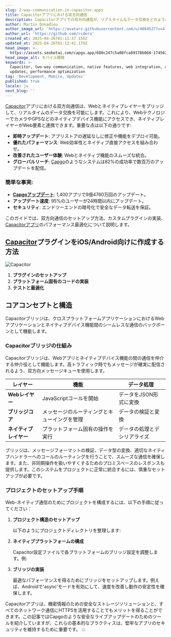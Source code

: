 ```yaml
---
slug: 2-way-communication-in-capacitor-apps
title: Capacitorアプリにおける双方向通信
description: Capacitorアプリでの双方向通信が、リアルタイムなデータ交換をどのように強化し、パフォーマンスとユーザーエクスペリエンスを向上させるかを探ります。
author: Martin Donadieu
author_image_url: 'https://avatars.githubusercontent.com/u/4084527?v=4'
author_url: 'https://github.com/riderx'
created_at: 2025-04-26T01:11:37.156Z
updated_at: 2025-04-26T01:12:41.179Z
head_image: >-
  https://assets.seobotai.com/capgo.app/680c247c5a08fca89178b068-1745629961179.jpg
head_image_alt: モバイル開発
keywords: >-
  Capacitor, two-way communication, native features, web integration, app
  updates, performance optimization
tag: 'Development, Mobile, Updates'
published: true
locale: ja
next_blog: ''
---
```

[Capacitor](https://capacitorjs.com/)アプリにおける双方向通信は、Webとネイティブレイヤーをブリッジして、リアルタイムのデータ交換を可能にします。これにより、WebテクノロジーでカメラやGPSなどのネイティブデバイス機能にアクセスでき、ネイティブレイヤーがWeb要素と連携できます。重要な点は以下の通りです:

-   **即時アップデート**: アプリストアの遅延なしに修正や機能をデプロイ可能。
-   **優れたパフォーマンス**: Web効率性とネイティブ直接アクセスを組み合わせ。
-   **改善されたユーザー体験**: Webとネイティブ機能のスムーズな統合。
-   **グローバルリーチ**: [Capgo](https://capgo.app/)のようなシステムは82%の成功率で数百万のアップデートを配信。

### 簡単な事実:

-   **[Capgoアップデート](https://capgo.app/docs/)**: 1,400アプリで9億4760万回のアップデート。
-   **アップデート速度**: 95%のユーザーが24時間以内にアップデート。
-   **セキュリティ**: エンドツーエンドの暗号化で安全なデータ転送を保証。

このガイドでは、双方向通信のセットアップ方法、カスタムプラグインの実装、[Capacitorアプリ](https://capgo.app/blog/capacitor-comprehensive-guide/)のパフォーマンス最適化について説明します。

## [Capacitor](https://capacitorjs.com/)プラグインをiOS/Android向けに作成する方法

![Capacitor](https://assets.seobotai.com/capgo.app/680c247c5a08fca89178b068/7e137b9b90adb3934b29b03381f213c1.jpg)

<Steps>

1. **プラグインのセットアップ**
2. **プラットフォーム固有のコードの実装**
3. **テストと最適化**

</Steps>

## コアコンセプトと構造

Capacitorブリッジは、クロスプラットフォームアプリケーションにおけるWebアプリケーションとネイティブデバイス機能間のシームレスな通信のバックボーンとして機能します。

### Capacitorブリッジの仕組み

Capacitorブリッジは、Webアプリとネイティブデバイス機能の間の通信を仲介する仲介役として機能します。高トラフィック時でもメッセージが確実に配信されるよう、双方向メッセージキューを使用します。

| レイヤー | 機能 | データ処理 |
| --- | --- | --- |
| **Webレイヤー** | JavaScriptコールを開始 | データをJSON形式に変換 |
| **ブリッジコア** | メッセージのルーティングとキューイングを管理 | データの検証と変換 |
| **ネイティブレイヤー** | プラットフォーム固有の操作を実行 | データの処理とデシリアライズ |

ブリッジは、メッセージフォーマットの検証、データ型の変換、適切なネイティブハンドラーへのコールのルーティングを行うことで、スムーズな通信を確保します。また、非同期操作を扱いやすくするためのプロミスベースのレスポンスも提供します。このシステムをプロジェクトに正常に統合するには、慎重なセットアップが必要です。

### プロジェクトのセットアップ手順

Web-ネイティブ通信のためにプロジェクトを構成するには、以下の手順に従ってください：

1.  **プロジェクト構造のセットアップ**
    
    以下のようにプロジェクトディレクトリを整理します:
    
2.  **ネイティブプラットフォームの構成**
    
    Capacitor設定ファイルで各プラットフォームのブリッジ設定を調整します。例:
    
3.  **ブリッジの実装**
    
    最適なパフォーマンスを得るためにブリッジをセットアップします。例えば、Androidで'async'モードを有効にして、速度を改善し動作の安定性を確保します。
    

Capacitorアプリは、機密情報のための安全なストレージソリューションと、すべてのネットワーク通信にHTTPSを活用することでもメリットを得ることができます。この記事ではCapgoのような安全なライブアップデートのためのツールを紹介していますが、これらの基本的なプラクティスは、堅牢なアプリのセキュリティを維持するために重要です。
:::
